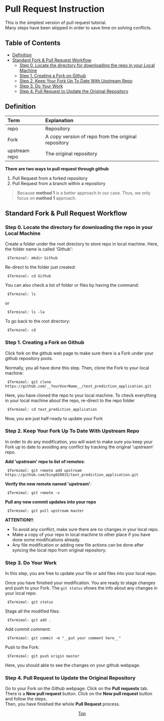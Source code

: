 # Pull Request Instruction
This is the simplest version of pull request tutorial.   
Many steps have been skipped in order to save time on solving conflicts.  

## Table of Contents
* <a href="#definition">Definition</a>
* <a href="#workflow">Standard Fork & Pull Request Workflow</a>
	- <a href="#step0">Step 0. Locate the directory for downloading the repo in your Local Machine</a>
	- <a href="#step1">Step 1. Creating a Fork on Github</a>
	- <a href="#step2">Step 2. Keep Your Fork Up To Date With Upstream Repo</a>
	- <a href="#step3">Step 3. Do Your Work</a>
	- <a href="#step3">Step 4. Pull Request to Update the Original Repository</a>


## <span id="definition">Definition</span>
Term | Explanation
:--|:--
repo |Repository
Fork |A copy version of repo from the original repository 
upstream repo| The original repository  


__There are two ways to pull request through github__  
  1. Pull Request from a forked repository  
  2. Pull Request from a branch within a repository  

> Because __method 1__ is a better approach in our case. Thus, we only focus on __method 1__ approach.
    


## <span id="workflow">Standard Fork & Pull Request Workflow</span>
### <span id="step0">Step 0. Locate the directory for downloading the repo in your Local Machine</span>

Create a folder under the root directory to store repo in local machine. Here, the folder name is called 'Github': 
```
 $Terminal: mkdir Github     
```

Re-direct to the folder just created:
```
 $Terminal: cd Github
```
  
You can also check a list of folder or files by having the command:
```
 $Terminal: ls 
```
or 
```
 $Terminal: ls -la
```
  
To go back to the root directory:
```
 $Terminal: cd
```



### <span id="step1">Step 1. Creating a Fork on Github</span>
Click fork on the github web page to make sure there is a Fork under your github repository pools.  

Normally, you all have done this step. Then, clone the Fork to your local machine:
```
 $Termimal: git clone https://github.com/__YourUserName__/text_prediction_application.git
```

Here, you have cloned the repo to your local machine.
To check everything in your local machine about the repo, re-direct to the repo folder
```
 $Termimal: cd text_prediction_application
```
Now, you are just half-ready to update your Fork




### <span id="step2">Step 2. Keep Your Fork Up To Date With Upstream Repo</span>
In order to do any modification, you will want to make sure you keep your Fork up to date to avoiding any conflict by tracking the original 'upstream' repo.

__Add 'upstream' repo to list of remotes__:
```
 $Termimal: git remote add upstream https://github.com/bing020815/text_prediction_application.git
```

__Verify the new remote named 'upstream'__:
```
 $Termimal: git remote -v
```


__Pull any new commit updates into your repo__
```
 $Termimal: git pull upstream master
```

__ATTENTION!!__:

*  To avoid any conflict, make sure there are no changes in your local repo. 
*  Make a copy of your repo in local machine to other place if you have done some modifications already. 
*  Any file modification or adding new file actions can be done after syncing the local repo from original repository.




### <span id="step3">Step 3. Do Your Work</span>
In this step, you are free to update your file or add files into your local repo.

Once you have finished your modification. You are ready to stage changes and push to your Fork.
The `git status` shows the info about any changes in your local repo:
```
 $Termimal: git status
```

Stage all the modified files:
```
 $Termimal: git add .
```

Add commit comment:
```
 $Termimal: git commit -m "__put your comment here__"
```

Push to the Fork:
```
 $Termimal: git push origin master
```

Here, you should able to see the changes on your github webpage.  


### <span id="step4">Step 4. Pull Request to Update the Original Repository</span>
Go to your Fork on the Github webpage. Click on the __Pull requests__ tab.   
There is a __New pull request__ button. Click on the __New pull request__ button and follow the steps.  
Then, you have finished the whole __Pull Request__ process.  


[<p align='center'>Top</p>](#pull-request-instruction)